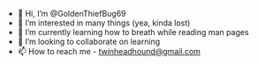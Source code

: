 - 👋 Hi, I’m @GoldenThiefBug69
- 👀 I’m interested in many things (yea, kinda lost)
- 🌱 I’m currently learning how to breath while reading man pages
- 💞️ I’m looking to collaborate on learning
- 📫 How to reach me - twinheadhound@gmail.com

<!---
GoldenThiefBug69/GoldenThiefBug69 is a ✨ special ✨ repository because its `README.md` (this file) appears on your GitHub profile.
You can click the Preview link to take a look at your changes.
--->
